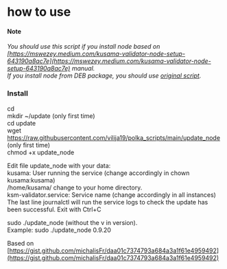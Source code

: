 # how to use

#### Note
_You should use this script if you install node based on [https://mswezey.medium.com/kusama-validator-node-setup-643190a8ac7e](https://mswezey.medium.com/kusama-validator-node-setup-643190a8ac7e) manual.  
If you install node from DEB package, you should use [original script](https://gist.github.com/michalisFr/daa01c7374793a684a3a1f61e4959492)._  

### Install 
cd  
mkdir ~/update (only first time)  
cd update  
wget https://raw.githubusercontent.com/vilija19/polka_scripts/main/update_node   (only first time)  
chmod +x update_node  
 
Edit file update_node with your data:    
kusama: User running the service (change accordingly in chown kusama:kusama)   
/home/kusama/ change to your home directory.  
ksm-validator.service: Service name (change accordingly in all instances)  
The last line journalctl will run the service logs to check the update has been successful. Exit with Ctrl+C  

sudo ./update_node <version> (without the v in version).  
Example: 
sudo ./update_node 0.9.20 

Based on [https://gist.github.com/michalisFr/daa01c7374793a684a3a1f61e4959492](https://gist.github.com/michalisFr/daa01c7374793a684a3a1f61e4959492)
